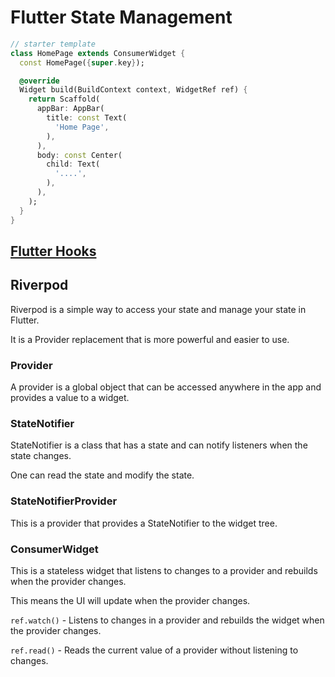# Flutter State Management

```dart
// starter template
class HomePage extends ConsumerWidget {
  const HomePage({super.key});

  @override
  Widget build(BuildContext context, WidgetRef ref) {
    return Scaffold(
      appBar: AppBar(
        title: const Text(
          'Home Page',
        ),
      ),
      body: const Center(
        child: Text(
          '....',
        ),
      ),
    );
  }
}
```

## [Flutter Hooks](https://pub.dev/packages/flutter_hooks)

## Riverpod

Riverpod is a simple way to access your state and manage your state in Flutter.

It is a Provider replacement that is more powerful and easier to use.

### Provider

A provider is a global object that can be accessed anywhere in the app and provides a value to a widget.

### StateNotifier

StateNotifier is a class that has a state and can notify listeners when the state changes.

One can read the state and modify the state.

### StateNotifierProvider

This is a provider that provides a StateNotifier to the widget tree.

### ConsumerWidget

This is a stateless widget that listens to changes to a provider and rebuilds when the provider changes.

This means the UI will update when the provider changes.

`ref.watch()` - Listens to changes in a provider and rebuilds the widget when the provider changes.

`ref.read()` - Reads the current value of a provider without listening to changes.
